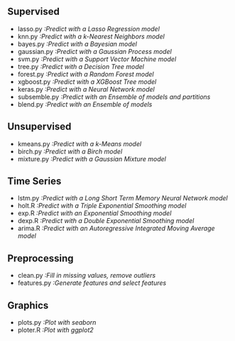 ## Supervised
- lasso.py     *:Predict with a Lasso Regression model*
- knn.py       *:Predict with a k-Nearest Neighbors model*
- bayes.py     *:Predict with a Bayesian model*
- gaussian.py  *:Predict with a Gaussian Process model*
- svm.py       *:Predict with a Support Vector Machine model*
- tree.py      *:Predict with a Decision Tree model*
- forest.py    *:Predict with a Random Forest model*
- xgboost.py   *:Predict with a XGBoost Tree model*
- keras.py     *:Predict with a Neural Network model*
- subsemble.py *:Predict with an Ensemble of models and partitions*
- blend.py     *:Predict with an Ensemble of models*

## Unsupervised
- kmeans.py *:Predict with a k-Means model*
- birch.py *:Predict with a Birch model*
- mixture.py *:Predict with a Gaussian Mixture model*

## Time Series
- lstm.py *:Predict with a Long Short Term Memory Neural Network model*
- holt.R *:Predict with a Triple Exponential Smoothing model*
- exp.R *:Predict with an Exponential Smoothing model*
- dexp.R *:Predict with a Double Exponential Smoothing model*
- arima.R *:Predict with an Autoregressive Integrated Moving Average model*

## Preprocessing
- clean.py *:Fill in missing values, remove outliers*
- features.py *:Generate features and select features*

## Graphics
- plots.py *:Plot with seaborn*
- ploter.R *:Plot with ggplot2*
